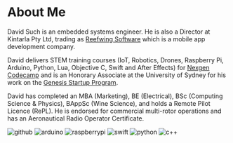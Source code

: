 # About Me

 David Such is an embedded systems engineer. He is also a Director at Kintarla Pty Ltd, trading as [Reefwing Software](https://www.reefwing.com.au) which is a mobile app development company. 
 
 David delivers STEM training courses (IoT, Robotics, Drones, Raspberry Pi, Arduino, Python, Lua, Objective C, Swift and After Effects) for [Nexgen Codecamp](https://nexgencodecamp.com.au/) and is an Honorary Associate at the University of Sydney for his work on the [Genesis Startup Program](https://www.sydney.edu.au/business/study/student-experience/sydney-genesis.html). 

David has completed an MBA (Marketing), BE (Electrical), BSc (Computing Science & Physics), BAppSc (Wine Science), and holds a Remote Pilot Licence (RePL). He is endorsed for commercial multi-rotor operations and has an Aeronautical Radio Operator Certificate.


![github](https://img.shields.io/badge/GitHub-000000?style=for-the-badge&logo=GitHub&logoColor=white)
![arduino](https://img.shields.io/badge/Arduino-000000?style=for-the-badge&logo=Arduino&logoColor=00979D)
![raspberrypi](https://img.shields.io/badge/Raspberry_Pi-000000?style=for-the-badge&logo=RaspberryPi&logoColor=A22846)
![swift](https://img.shields.io/badge/Swift-000000?style=for-the-badge&logo=Swift&logoColor=F05138)
![python](https://img.shields.io/badge/Python-000000?style=for-the-badge&logo=Python&logoColor=3776AB)
![c++](https://img.shields.io/badge/C_++-000000?style=for-the-badge&logo=C++&logoColor=3776AB)
